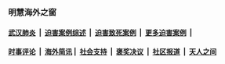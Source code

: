 
### 明慧海外之窗

####  [武汉肺炎](indexes/365.md?t=03290300) &nbsp;|&nbsp;  [迫害案例综述](indexes/328.md?t=03290300) &nbsp;|&nbsp; [迫害致死案例](indexes/277.md?t=03290300)  &nbsp;|&nbsp; [更多迫害案例](indexes/81.md?t=03290300)  &nbsp;|&nbsp; 
####  [时事评论](indexes/19.md?t=03290300) &nbsp;|&nbsp; [海外简讯](indexes/245.md?t=03290300)&nbsp;|&nbsp;  [社会支持](indexes/140.md?t=03290300) &nbsp;|&nbsp; [褒奖决议](indexes/282.md?t=03290300) &nbsp;|&nbsp; [社区报道](indexes/91.md?t=03290300)  &nbsp;|&nbsp; [天人之间](indexes/78.md?t=03290300) 

